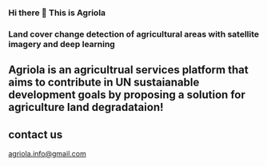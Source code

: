 ### Hi there 👋 This is Agriola
### Land cover change detection of agricultural areas with satellite imagery and deep learning	

## Agriola is an agricultrual services platform that aims to contribute in UN sustaianable development goals by proposing a solution for agriculture land degradataion!

## contact us
agriola.info@gmail.com
